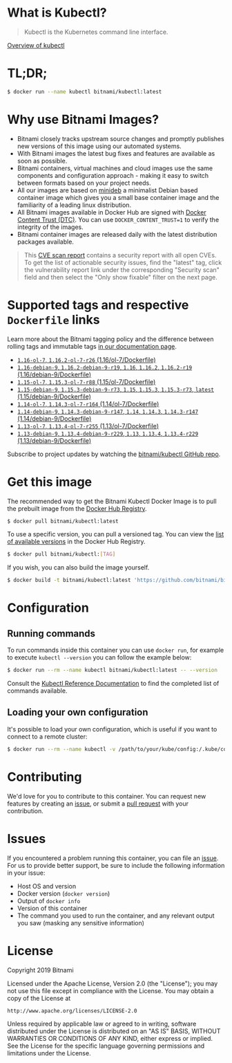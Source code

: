 
# What is Kubectl?

> Kubectl is the Kubernetes command line interface.

[Overview of kubectl](https://kubernetes.io/docs/reference/kubectl/overview/)

# TL;DR;

```bash
$ docker run --name kubectl bitnami/kubectl:latest
```

# Why use Bitnami Images?

* Bitnami closely tracks upstream source changes and promptly publishes new versions of this image using our automated systems.
* With Bitnami images the latest bug fixes and features are available as soon as possible.
* Bitnami containers, virtual machines and cloud images use the same components and configuration approach - making it easy to switch between formats based on your project needs.
* All our images are based on [minideb](https://github.com/bitnami/minideb) a minimalist Debian based container image which gives you a small base container image and the familiarity of a leading linux distribution.
* All Bitnami images available in Docker Hub are signed with [Docker Content Trust (DTC)](https://docs.docker.com/engine/security/trust/content_trust/). You can use `DOCKER_CONTENT_TRUST=1` to verify the integrity of the images.
* Bitnami container images are released daily with the latest distribution packages available.


> This [CVE scan report](https://quay.io/repository/bitnami/kubectl?tab=tags) contains a security report with all open CVEs. To get the list of actionable security issues, find the "latest" tag, click the vulnerability report link under the corresponding "Security scan" field and then select the "Only show fixable" filter on the next page.

# Supported tags and respective `Dockerfile` links

Learn more about the Bitnami tagging policy and the difference between rolling tags and immutable tags [in our documentation page](https://docs.bitnami.com/containers/how-to/understand-rolling-tags-containers/).


* [`1.16-ol-7`, `1.16.2-ol-7-r26` (1.16/ol-7/Dockerfile)](https://github.com/bitnami/bitnami-docker-kubectl/blob/1.16.2-ol-7-r26/1.16/ol-7/Dockerfile)
* [`1.16-debian-9`, `1.16.2-debian-9-r19`, `1.16`, `1.16.2`, `1.16.2-r19` (1.16/debian-9/Dockerfile)](https://github.com/bitnami/bitnami-docker-kubectl/blob/1.16.2-debian-9-r19/1.16/debian-9/Dockerfile)
* [`1.15-ol-7`, `1.15.3-ol-7-r88` (1.15/ol-7/Dockerfile)](https://github.com/bitnami/bitnami-docker-kubectl/blob/1.15.3-ol-7-r88/1.15/ol-7/Dockerfile)
* [`1.15-debian-9`, `1.15.3-debian-9-r73`, `1.15`, `1.15.3`, `1.15.3-r73`, `latest` (1.15/debian-9/Dockerfile)](https://github.com/bitnami/bitnami-docker-kubectl/blob/1.15.3-debian-9-r73/1.15/debian-9/Dockerfile)
* [`1.14-ol-7`, `1.14.3-ol-7-r164` (1.14/ol-7/Dockerfile)](https://github.com/bitnami/bitnami-docker-kubectl/blob/1.14.3-ol-7-r164/1.14/ol-7/Dockerfile)
* [`1.14-debian-9`, `1.14.3-debian-9-r147`, `1.14`, `1.14.3`, `1.14.3-r147` (1.14/debian-9/Dockerfile)](https://github.com/bitnami/bitnami-docker-kubectl/blob/1.14.3-debian-9-r147/1.14/debian-9/Dockerfile)
* [`1.13-ol-7`, `1.13.4-ol-7-r255` (1.13/ol-7/Dockerfile)](https://github.com/bitnami/bitnami-docker-kubectl/blob/1.13.4-ol-7-r255/1.13/ol-7/Dockerfile)
* [`1.13-debian-9`, `1.13.4-debian-9-r229`, `1.13`, `1.13.4`, `1.13.4-r229` (1.13/debian-9/Dockerfile)](https://github.com/bitnami/bitnami-docker-kubectl/blob/1.13.4-debian-9-r229/1.13/debian-9/Dockerfile)

Subscribe to project updates by watching the [bitnami/kubectl GitHub repo](https://github.com/bitnami/bitnami-docker-kubectl).

# Get this image

The recommended way to get the Bitnami Kubectl Docker Image is to pull the prebuilt image from the [Docker Hub Registry](https://hub.docker.com/r/bitnami/kubectl).

```bash
$ docker pull bitnami/kubectl:latest
```

To use a specific version, you can pull a versioned tag. You can view the [list of available versions](https://hub.docker.com/r/bitnami/kubectl/tags/) in the Docker Hub Registry.

```bash
$ docker pull bitnami/kubectl:[TAG]
```

If you wish, you can also build the image yourself.

```bash
$ docker build -t bitnami/kubectl:latest 'https://github.com/bitnami/bitnami-docker-kubectl.git#master:1.15/debian-9'
```

# Configuration

## Running commands

To run commands inside this container you can use `docker run`, for example to execute `kubectl --version` you can follow the example below:

```bash
$ docker run --rm --name kubectl bitnami/kubectl:latest -- --version
```

Consult the [Kubectl Reference Documentation](https://kubernetes.io/docs/reference/generated/kubectl/kubectl-commands) to find the completed list of commands available.

## Loading your own configuration

It's possible to load your own configuration, which is useful if you want to connect to a remote cluster:

```bash
$ docker run --rm --name kubectl -v /path/to/your/kube/config:/.kube/config bitnami/kubectl:latest
```

# Contributing

We'd love for you to contribute to this container. You can request new features by creating an [issue](https://github.com/bitnami/bitnami-docker-kubectl/issues), or submit a [pull request](https://github.com/bitnami/bitnami-docker-kubectl/pulls) with your contribution.

# Issues

If you encountered a problem running this container, you can file an [issue](https://github.com/bitnami/bitnami-docker-kubectl/issues). For us to provide better support, be sure to include the following information in your issue:

- Host OS and version
- Docker version (`docker version`)
- Output of `docker info`
- Version of this container
- The command you used to run the container, and any relevant output you saw (masking any sensitive information)

# License

Copyright 2019 Bitnami

Licensed under the Apache License, Version 2.0 (the "License");
you may not use this file except in compliance with the License.
You may obtain a copy of the License at

    http://www.apache.org/licenses/LICENSE-2.0

Unless required by applicable law or agreed to in writing, software
distributed under the License is distributed on an "AS IS" BASIS,
WITHOUT WARRANTIES OR CONDITIONS OF ANY KIND, either express or implied.
See the License for the specific language governing permissions and
limitations under the License.
